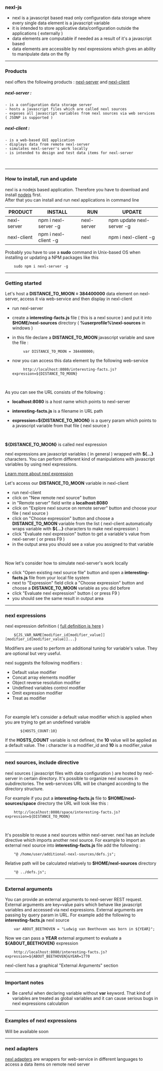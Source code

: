 ### nexl-js

- nexl is a javascript based read only configuration data storage where every single data element is a javascript variable
- it is intended to store applicative data/configuration outside the applications ( externally )
- data elements are computable if needed as a result of it&#39;s a javascript based
- data elements are accessible by nexl expressions which gives an ability to manipulate data on the fly


* * *

### Products

nexl offers the following products : [nexl-server](https://www.npmjs.com/package/nexl-server) and [nexl-client](https://www.npmjs.com/package/nexl-client)


##### nexl-server :

    - is a configuration data storage server
    - hosts a javascript files which are called nexl sources
    - exposes all javascript variables from nexl sources via web services ( JSONP is supported )


##### nexl-client :

    - is a web-based GUI application
    - displays data from remote nexl-server
    - simulates nexl-server's work locally
    - is intended to design and test data items for nexl-server



<br />

* * *

### How to install, run and update

nexl is a nodejs based application. Therefore you have to download and install [nodejs](https://nodejs.org/en/download/) first.<br/>
After that you can install and run nexl applications in command line

| PRODUCT | INSTALL | RUN | UPDATE
| --- | --- | --- | --- |
| nexl-server | npm i nexl-server -g | nexl-server | npm update nexl-server -g 
| nexl-client | npm i nexl-client -g | nexl | npm i nexl-client -g


Probably you have to use a **sudo** command in Unix-based OS when installing or updating a NPM packages like this

        sudo npm i nexl-server -g



* * *


### Getting started

Let&#39;s host a **DISTANCE\_TO\_MOON = 384400000** data element on nexl-server, access it via web-service and then display in nexl-client

- run nexl-server
- create a **interesting-facts.js** file ( this is a nexl source ) and put it into **$HOME/nexl-sources** directory ( **%userprofile%\nexl-sources** in windows )
- in this file declare a **DISTANCE\_TO\_MOON** javascript variable and save the file :

           var DISTANCE_TO_MOON = 384400000;

- now you can access this data element by the following web-service

           http://localhost:8080/interesting-facts.js?expression=${DISTANCE_TO_MOON}

<br />

As you can see the URL consists of the following :

- **localhost:8080** is a host name which points to nexl-server

- **interesting-facts.js** is a filename in URL path

- **expression=${DISTANCE\_TO\_MOON}** is a query param which points to a javascript variable from that file ( nexl source )

<br />

__${DISTANCE\_TO\_MOON}__ is called nexl expression

nexl expressions are javascript variables ( in general ) wrapped with <b>${...}</b> characters. You can perform different kind of manipulations with javascript variables by using nexl expressions.

[Learn more about nexl expression](docs/nexl-expressions.md)
<br />

Let&#39;s access our **DISTANCE\_TO\_MOON** variable in nexl-client

- run nexl-client
- click on &quot;New remote nexl source&quot; button
- in &quot;Remote server&quot; field write a **localhost:8080**
- click on &quot;Explore nexl source on remote server&quot; button and choose your file ( nexl source )
- click on &quot;Choose expression&quot; button and choose a **DISTANCE\_TO\_MOON** variable from the list ( nexl-client automatically wraps variable with **${...}** characters to make nexl expression )
- click &quot;Evaluate nexl expression&quot; button to get a variable&#39;s value from nexl-server ( or press F9 )
- in the output area you should see a value you assigned to that variable

<br />

Now let&#39;s consider how to simulate nexl-server&#39;s work locally

- click &quot;Open existing nexl source file&quot; button and open a **interesting-facts.js** file from your local file system
- next to &quot;Expression&quot;  field click a &quot;Choose expression&quot; button and choose a **DISTANCE\_TO\_MOON** variable as you did before
- click &quot;Evaluate nexl expression&quot; button ( or press F9 )
- you should see the same result in output area


* * *


### nexl expressions

nexl expression definition ( [full definition is here](docs/nexl-expressions.md) )

        ${JS_VAR_NAME[modifier_id[modifier_value]][modifier_id[modifier_value]]...}

Modifiers are used to perform an additional tuning for variable&#39;s value. They are optional but very useful.

nexl suggests the following modifiers :

- Default value modifier
- Concat array elements modifier
- Object reverse resolution modifier
- Undefined variables control modifier
- Omit expression modifier
- Treat as modifier

<br />

For example let&#39;s consider a default value modifier which is applied when you are trying to get an undefined variable

           ${HOSTS_COUNT:10}

If the **HOSTS\_COUNT** variable is not defined, the **10** value will be applied as a default value. The **:** character is a modifier\_id and **10** is a modifier\_value

* * *


### nexl sources, include directive

nexl sources ( javascript files with data configuration ) are hosted by nexl-server in certain directory. It&#39;s possible to organize nexl sources in subdirectories. The web-services URL will be changed according to the directory structure.

For example if you put a **interesting-facts.js** file to **$HOME/nexl-sources/space** directory the URL will look like this :

        http://localhost:8080/space/interesting-facts.js?expression=${DISTANCE_TO_MOON}

<br />

It&#39;s possible to reuse a nexl sources within nexl-server. nexl has an include directive which  imports another nexl source. For example to import an external nexl source into **interesting-facts.js** file add the following :

        "@ /home/user/additional-nexl-sources/defs.js";

Relative path will be calculated relatively to **$HOME/nexl-sources** directory

        "@ ../defs.js";




* * *


### External arguments

You can provide an external arguments to nexl-server REST request. External arguments are key=value pairs which behave like javascript variables and accessed via nexl expressions. External arguments are passing by query param in URL. For example add the following to **interesting-facts.js** nexl source

        var ABOUT_BEETHOVEN = "Ludwig van Beethoven was born in ${YEAR}";

Now we can pass a **YEAR** external argument to evaluate a **${ABOUT_BEETHOVEN}** expression

        http://localhost:8080/interesting-facts.js?expression=${ABOUT_BEETHOVEN}&YEAR=1770


nexl-client has a graphical &quot;External Arguments&quot; section


* * *


### Important notes

- Be careful when declaring variable without **var** keyword. That kind of variables are treated as global variables and it can cause serious bugs in nexl expressions calculation




* * *


### Examples of nexl expressions<br/>
Will be available soon


* * *

### nexl adapters

[nexl adapters](nexl-adapters) are wrappers for web-service in different languages to access a data items on remote nexl server